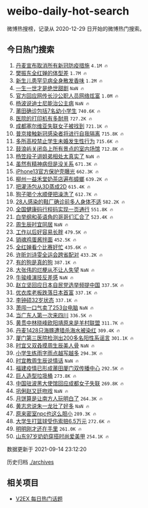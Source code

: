 # weibo-daily-hot-search

微博热搜榜，记录从 2020-12-29 日开始的微博热门搜索。

## 今日热门搜索

<!-- BEGIN -->

1. [丹麦宣布取消所有新冠防疫措施](https://s.weibo.com/weibo?q=%23%E4%B8%B9%E9%BA%A6%E5%AE%A3%E5%B8%83%E5%8F%96%E6%B6%88%E6%89%80%E6%9C%89%E6%96%B0%E5%86%A0%E9%98%B2%E7%96%AB%E6%8E%AA%E6%96%BD%23&Refer=top) `4.1M 🔥`
1. [樊振东全红婵的体型差](https://s.weibo.com/weibo?q=%23%E6%A8%8A%E6%8C%AF%E4%B8%9C%E5%85%A8%E7%BA%A2%E5%A9%B5%E7%9A%84%E4%BD%93%E5%9E%8B%E5%B7%AE%23&Refer=top) `1.7M 🔥`
1. [新生儿患罕见病全身散发香味](https://s.weibo.com/weibo?q=%23%E6%96%B0%E7%94%9F%E5%84%BF%E6%82%A3%E7%BD%95%E8%A7%81%E7%97%85%E5%85%A8%E8%BA%AB%E6%95%A3%E5%8F%91%E9%A6%99%E5%91%B3%23&Refer=top) `1.2M 🔥`
1. [一生一世才是绝世甜剧](https://s.weibo.com/weibo?q=%23%E4%B8%80%E7%94%9F%E4%B8%80%E4%B8%96%E6%89%8D%E6%98%AF%E7%BB%9D%E4%B8%96%E7%94%9C%E5%89%A7%23&Refer=top) `NaN 🔥`
1. [官方回应网传长沙公职人员网络炫富](https://s.weibo.com/weibo?q=%23%E5%AE%98%E6%96%B9%E5%9B%9E%E5%BA%94%E7%BD%91%E4%BC%A0%E9%95%BF%E6%B2%99%E5%85%AC%E8%81%8C%E4%BA%BA%E5%91%98%E7%BD%91%E7%BB%9C%E7%82%AB%E5%AF%8C%23&Refer=top) `1.0M 🔥`
1. [杨波说迪士尼能治公主病](https://s.weibo.com/weibo?q=%23%E6%9D%A8%E6%B3%A2%E8%AF%B4%E8%BF%AA%E5%A3%AB%E5%B0%BC%E8%83%BD%E6%B2%BB%E5%85%AC%E4%B8%BB%E7%97%85%23&Refer=top) `NaN 🔥`
1. [莆田确诊包括7名幼小学生](https://s.weibo.com/weibo?q=%23%E8%8E%86%E7%94%B0%E7%A1%AE%E8%AF%8A%E5%8C%85%E6%8B%AC7%E5%90%8D%E5%B9%BC%E5%B0%8F%E5%AD%A6%E7%94%9F%23&Refer=top) `740.6K 🔥`
1. [医院的打印机有多耐用](https://s.weibo.com/weibo?q=%23%E5%8C%BB%E9%99%A2%E7%9A%84%E6%89%93%E5%8D%B0%E6%9C%BA%E6%9C%89%E5%A4%9A%E8%80%90%E7%94%A8%23&Refer=top) `727.2K 🔥`
1. [成都塞尔维亚失联女子被找到](https://s.weibo.com/weibo?q=%E6%88%90%E9%83%BD%E5%A1%9E%E5%B0%94%E7%BB%B4%E4%BA%9A%E5%A4%B1%E8%81%94%E5%A5%B3%E5%AD%90%E8%A2%AB%E6%89%BE%E5%88%B0&Refer=top) `721.1K 🔥`
1. [普京接触新冠感染者将进行自我隔离](https://s.weibo.com/weibo?q=%23%E6%99%AE%E4%BA%AC%E6%8E%A5%E8%A7%A6%E6%96%B0%E5%86%A0%E6%84%9F%E6%9F%93%E8%80%85%E5%B0%86%E8%BF%9B%E8%A1%8C%E8%87%AA%E6%88%91%E9%9A%94%E7%A6%BB%23&Refer=top) `715.8K 🔥`
1. [多所高校禁止学生未婚发生性行为](https://s.weibo.com/weibo?q=%23%E5%A4%9A%E6%89%80%E9%AB%98%E6%A0%A1%E7%A6%81%E6%AD%A2%E5%AD%A6%E7%94%9F%E6%9C%AA%E5%A9%9A%E5%8F%91%E7%94%9F%E6%80%A7%E8%A1%8C%E4%B8%BA%23&Refer=top) `715.6K 🔥`
1. [鼓浪屿关闭岛上所有景点的室内场馆](https://s.weibo.com/weibo?q=%23%E9%BC%93%E6%B5%AA%E5%B1%BF%E5%85%B3%E9%97%AD%E5%B2%9B%E4%B8%8A%E6%89%80%E6%9C%89%E6%99%AF%E7%82%B9%E7%9A%84%E5%AE%A4%E5%86%85%E5%9C%BA%E9%A6%86%23&Refer=top) `712.8K 🔥`
1. [杨笠段子讲姐弟相处太真实了](https://s.weibo.com/weibo?q=%23%E6%9D%A8%E7%AC%A0%E6%AE%B5%E5%AD%90%E8%AE%B2%E5%A7%90%E5%BC%9F%E7%9B%B8%E5%A4%84%E5%A4%AA%E7%9C%9F%E5%AE%9E%E4%BA%86%23&Refer=top) `NaN 🔥`
1. [虽然有精神病但是没关系](https://s.weibo.com/weibo?q=%23%E8%99%BD%E7%84%B6%E6%9C%89%E7%B2%BE%E7%A5%9E%E7%97%85%E4%BD%86%E6%98%AF%E6%B2%A1%E5%85%B3%E7%B3%BB%23&Refer=top) `671.3K 🔥`
1. [iPhone13官方保护壳曝光](https://s.weibo.com/weibo?q=%23iPhone13%E5%AE%98%E6%96%B9%E4%BF%9D%E6%8A%A4%E5%A3%B3%E6%9B%9D%E5%85%89%23&Refer=top) `662.3K 🔥`
1. [柳州一益禾堂奶茶店遍布蟑螂](https://s.weibo.com/weibo?q=%23%E6%9F%B3%E5%B7%9E%E4%B8%80%E7%9B%8A%E7%A6%BE%E5%A0%82%E5%A5%B6%E8%8C%B6%E5%BA%97%E9%81%8D%E5%B8%83%E8%9F%91%E8%9E%82%23&Refer=top) `639.2K 🔥`
1. [把灌汤包从3D蒸成2D](https://s.weibo.com/weibo?q=%23%E6%8A%8A%E7%81%8C%E6%B1%A4%E5%8C%85%E4%BB%8E3D%E8%92%B8%E6%88%902D%23&Refer=top) `615.4K 🔥`
1. [狗子喝个水顺便把澡洗了](https://s.weibo.com/weibo?q=%23%E7%8B%97%E5%AD%90%E5%96%9D%E4%B8%AA%E6%B0%B4%E9%A1%BA%E4%BE%BF%E6%8A%8A%E6%BE%A1%E6%B4%97%E4%BA%86%23&Refer=top) `612.7K 🔥`
1. [28人感染的鞋厂确诊前多人身体不适](https://s.weibo.com/weibo?q=%2328%E4%BA%BA%E6%84%9F%E6%9F%93%E7%9A%84%E9%9E%8B%E5%8E%82%E7%A1%AE%E8%AF%8A%E5%89%8D%E5%A4%9A%E4%BA%BA%E8%BA%AB%E4%BD%93%E4%B8%8D%E9%80%82%23&Refer=top) `582.2K 🔥`
1. [全国健康码行程码实现一页通行](https://s.weibo.com/weibo?q=%23%E5%85%A8%E5%9B%BD%E5%81%A5%E5%BA%B7%E7%A0%81%E8%A1%8C%E7%A8%8B%E7%A0%81%E5%AE%9E%E7%8E%B0%E4%B8%80%E9%A1%B5%E9%80%9A%E8%A1%8C%23&Refer=top) `551.8K 🔥`
1. [白举纲和英语角的哥哥们汇合了](https://s.weibo.com/weibo?q=%23%E7%99%BD%E4%B8%BE%E7%BA%B2%E5%92%8C%E8%8B%B1%E8%AF%AD%E8%A7%92%E7%9A%84%E5%93%A5%E5%93%A5%E4%BB%AC%E6%B1%87%E5%90%88%E4%BA%86%23&Refer=top) `523.4K 🔥`
1. [周生辰时宜同居](https://s.weibo.com/weibo?q=%23%E5%91%A8%E7%94%9F%E8%BE%B0%E6%97%B6%E5%AE%9C%E5%90%8C%E5%B1%85%23&Refer=top) `NaN 🔥`
1. [工作以后好容易长胖](https://s.weibo.com/weibo?q=%23%E5%B7%A5%E4%BD%9C%E4%BB%A5%E5%90%8E%E5%A5%BD%E5%AE%B9%E6%98%93%E9%95%BF%E8%83%96%23&Refer=top) `479.5K 🔥`
1. [销魂鸡蛋酱拌面](https://s.weibo.com/weibo?q=%E9%94%80%E9%AD%82%E9%B8%A1%E8%9B%8B%E9%85%B1%E6%8B%8C%E9%9D%A2&Refer=top) `452.5K 🔥`
1. [全红婵看个比赛好忙](https://s.weibo.com/weibo?q=%23%E5%85%A8%E7%BA%A2%E5%A9%B5%E7%9C%8B%E4%B8%AA%E6%AF%94%E8%B5%9B%E5%A5%BD%E5%BF%99%23&Refer=top) `435.6K 🔥`
1. [许昕刘诗雯全运会跨省配对](https://s.weibo.com/weibo?q=%23%E8%AE%B8%E6%98%95%E5%88%98%E8%AF%97%E9%9B%AF%E5%85%A8%E8%BF%90%E4%BC%9A%E8%B7%A8%E7%9C%81%E9%85%8D%E5%AF%B9%23&Refer=top) `433.2K 🔥`
1. [有的狗是真的狗](https://s.weibo.com/weibo?q=%23%E6%9C%89%E7%9A%84%E7%8B%97%E6%98%AF%E7%9C%9F%E7%9A%84%E7%8B%97%23&Refer=top) `387.1K 🔥`
1. [大张伟的烂梗从不让人失望](https://s.weibo.com/weibo?q=%23%E5%A4%A7%E5%BC%A0%E4%BC%9F%E7%9A%84%E7%83%82%E6%A2%97%E4%BB%8E%E4%B8%8D%E8%AE%A9%E4%BA%BA%E5%A4%B1%E6%9C%9B%23&Refer=top) `NaN 🔥`
1. [牛骏峰演技反差感](https://s.weibo.com/weibo?q=%23%E7%89%9B%E9%AA%8F%E5%B3%B0%E6%BC%94%E6%8A%80%E5%8F%8D%E5%B7%AE%E6%84%9F%23&Refer=top) `NaN 🔥`
1. [赵立坚回应日本自民党选举频提中国](https://s.weibo.com/weibo?q=%23%E8%B5%B5%E7%AB%8B%E5%9D%9A%E5%9B%9E%E5%BA%94%E6%97%A5%E6%9C%AC%E8%87%AA%E6%B0%91%E5%85%9A%E9%80%89%E4%B8%BE%E9%A2%91%E6%8F%90%E4%B8%AD%E5%9B%BD%23&Refer=top) `337.5K 🔥`
1. [优衣库老板跌落日本首富](https://s.weibo.com/weibo?q=%23%E4%BC%98%E8%A1%A3%E5%BA%93%E8%80%81%E6%9D%BF%E8%B7%8C%E8%90%BD%E6%97%A5%E6%9C%AC%E9%A6%96%E5%AF%8C%23&Refer=top) `337.1K 🔥`
1. [李钟硕32岁状态](https://s.weibo.com/weibo?q=%23%E6%9D%8E%E9%92%9F%E7%A1%9532%E5%B2%81%E7%8A%B6%E6%80%81%23&Refer=top) `337.1K 🔥`
1. [萧闯一口气卖了253台电脑](https://s.weibo.com/weibo?q=%23%E8%90%A7%E9%97%AF%E4%B8%80%E5%8F%A3%E6%B0%94%E5%8D%96%E4%BA%86253%E5%8F%B0%E7%94%B5%E8%84%91%23&Refer=top) `NaN 🔥`
1. [当广东人第一次来四川](https://s.weibo.com/weibo?q=%23%E5%BD%93%E5%B9%BF%E4%B8%9C%E4%BA%BA%E7%AC%AC%E4%B8%80%E6%AC%A1%E6%9D%A5%E5%9B%9B%E5%B7%9D%23&Refer=top) `336.5K 🔥`
1. [黄贯中林晓峰欧阳靖原来是羊村联盟](https://s.weibo.com/weibo?q=%23%E9%BB%84%E8%B4%AF%E4%B8%AD%E6%9E%97%E6%99%93%E5%B3%B0%E6%AC%A7%E9%98%B3%E9%9D%96%E5%8E%9F%E6%9D%A5%E6%98%AF%E7%BE%8A%E6%9D%91%E8%81%94%E7%9B%9F%23&Refer=top) `311.7K 🔥`
1. [丹麦1428只海豚遭猎杀海水被染红](https://s.weibo.com/weibo?q=%23%E4%B8%B9%E9%BA%A61428%E5%8F%AA%E6%B5%B7%E8%B1%9A%E9%81%AD%E7%8C%8E%E6%9D%80%E6%B5%B7%E6%B0%B4%E8%A2%AB%E6%9F%93%E7%BA%A2%23&Refer=top) `309.4K 🔥`
1. [厦门第三医院检测出200多名阳性系谣言](https://s.weibo.com/weibo?q=%E5%8E%A6%E9%97%A8%E7%AC%AC%E4%B8%89%E5%8C%BB%E9%99%A2%E6%A3%80%E6%B5%8B%E5%87%BA200%E5%A4%9A%E5%90%8D%E9%98%B3%E6%80%A7%E7%B3%BB%E8%B0%A3%E8%A8%80&Refer=top) `301.1K 🔥`
1. [时宜又双叒摸周生辰美人骨](https://s.weibo.com/weibo?q=%23%E6%97%B6%E5%AE%9C%E5%8F%88%E5%8F%8C%E5%8F%92%E6%91%B8%E5%91%A8%E7%94%9F%E8%BE%B0%E7%BE%8E%E4%BA%BA%E9%AA%A8%23&Refer=top) `NaN 🔥`
1. [小学生练雨字雨点越写越多](https://s.weibo.com/weibo?q=%23%E5%B0%8F%E5%AD%A6%E7%94%9F%E7%BB%83%E9%9B%A8%E5%AD%97%E9%9B%A8%E7%82%B9%E8%B6%8A%E5%86%99%E8%B6%8A%E5%A4%9A%23&Refer=top) `294.3K 🔥`
1. [时宜教周生辰说情话](https://s.weibo.com/weibo?q=%23%E6%97%B6%E5%AE%9C%E6%95%99%E5%91%A8%E7%94%9F%E8%BE%B0%E8%AF%B4%E6%83%85%E8%AF%9D%23&Refer=top) `NaN 🔥`
1. [福建疫情已形成莆田厦门双传播中心](https://s.weibo.com/weibo?q=%23%E7%A6%8F%E5%BB%BA%E7%96%AB%E6%83%85%E5%B7%B2%E5%BD%A2%E6%88%90%E8%8E%86%E7%94%B0%E5%8E%A6%E9%97%A8%E5%8F%8C%E4%BC%A0%E6%92%AD%E4%B8%AD%E5%BF%83%23&Refer=top) `292.5K 🔥`
1. [巨人造型垃圾桶](https://s.weibo.com/weibo?q=%23%E5%B7%A8%E4%BA%BA%E9%80%A0%E5%9E%8B%E5%9E%83%E5%9C%BE%E6%A1%B6%23&Refer=top) `273.8K 🔥`
1. [中国驻波黑大使馆回应成都女子失联](https://s.weibo.com/weibo?q=%23%E4%B8%AD%E5%9B%BD%E9%A9%BB%E6%B3%A2%E9%BB%91%E5%A4%A7%E4%BD%BF%E9%A6%86%E5%9B%9E%E5%BA%94%E6%88%90%E9%83%BD%E5%A5%B3%E5%AD%90%E5%A4%B1%E8%81%94%23&Refer=top) `269.8K 🔥`
1. [巩俐赵又廷吻戏](https://s.weibo.com/weibo?q=%23%E5%B7%A9%E4%BF%90%E8%B5%B5%E5%8F%88%E5%BB%B7%E5%90%BB%E6%88%8F%23&Refer=top) `NaN 🔥`
1. [月饼算是让南方人玩明白了](https://s.weibo.com/weibo?q=%23%E6%9C%88%E9%A5%BC%E7%AE%97%E6%98%AF%E8%AE%A9%E5%8D%97%E6%96%B9%E4%BA%BA%E7%8E%A9%E6%98%8E%E7%99%BD%E4%BA%86%23&Refer=top) `264.3K 🔥`
1. [黄志忠说朱一龙壮了好多](https://s.weibo.com/weibo?q=%23%E9%BB%84%E5%BF%97%E5%BF%A0%E8%AF%B4%E6%9C%B1%E4%B8%80%E9%BE%99%E5%A3%AE%E4%BA%86%E5%A5%BD%E5%A4%9A%23&Refer=top) `NaN 🔥`
1. [原来密室npc也这么胆小](https://s.weibo.com/weibo?q=%23%E5%8E%9F%E6%9D%A5%E5%AF%86%E5%AE%A4npc%E4%B9%9F%E8%BF%99%E4%B9%88%E8%83%86%E5%B0%8F%23&Refer=top) `289.3K 🔥`
1. [大学生打篮球受伤索赔6.5万元](https://s.weibo.com/weibo?q=%23%E5%A4%A7%E5%AD%A6%E7%94%9F%E6%89%93%E7%AF%AE%E7%90%83%E5%8F%97%E4%BC%A4%E7%B4%A2%E8%B5%946.5%E4%B8%87%E5%85%83%23&Refer=top) `272.6K 🔥`
1. [明明刚才还在手里](https://s.weibo.com/weibo?q=%23%E6%98%8E%E6%98%8E%E5%88%9A%E6%89%8D%E8%BF%98%E5%9C%A8%E6%89%8B%E9%87%8C%23&Refer=top) `261.0K 🔥`
1. [山东97岁奶奶穿搭时尚爱美甲](https://s.weibo.com/weibo?q=%23%E5%B1%B1%E4%B8%9C97%E5%B2%81%E5%A5%B6%E5%A5%B6%E7%A9%BF%E6%90%AD%E6%97%B6%E5%B0%9A%E7%88%B1%E7%BE%8E%E7%94%B2%23&Refer=top) `254.1K 🔥`

数据更新于 2021-09-14 23:12:20

<!-- END -->

历史归档 [./archives](./archives)

## 相关项目

- [V2EX 每日热门话题](https://github.com/boojack/v2ex-daily-hot-topic)
